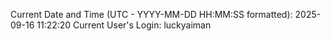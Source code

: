 Current Date and Time (UTC - YYYY-MM-DD HH:MM:SS formatted): 2025-09-16 11:22:20
Current User's Login: luckyaiman
